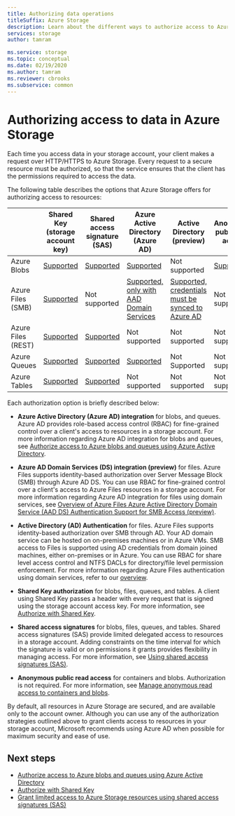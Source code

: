 ```yaml
---
title: Authorizing data operations
titleSuffix: Azure Storage
description: Learn about the different ways to authorize access to Azure Storage, including Azure Active Directory, Shared Key authorization, or shared access signatures (SAS).
services: storage
author: tamram

ms.service: storage
ms.topic: conceptual
ms.date: 02/19/2020
ms.author: tamram
ms.reviewer: cbrooks
ms.subservice: common
---
```


# Authorizing access to data in Azure Storage

Each time you access data in your storage account, your client makes a request over HTTP/HTTPS to Azure Storage. Every request to a secure resource must be authorized, so that the service ensures that the client has the permissions required to access the data.

The following table describes the options that Azure Storage offers for authorizing access to resources:

|  |Shared Key (storage account key)  |Shared access signature (SAS)  |Azure Active Directory (Azure AD)  |Active Directory (preview)|Anonymous public read access  |
|---------|---------|---------|---------|---------|---------|
|Azure Blobs     |[Supported](/rest/api/storageservices/authorize-with-shared-key/)         |[Supported](storage-sas-overview.md)         |[Supported](storage-auth-aad.md)         |Not supported|[Supported](../blobs/storage-manage-access-to-resources.md)         |
|Azure Files (SMB)     |[Supported](/rest/api/storageservices/authorize-with-shared-key/)         |Not supported         |[Supported, only with AAD Domain Services](../files/storage-files-active-directory-overview.md)         |[Supported, credentials must be synced to Azure AD](../files/storage-files-active-directory-overview.md)|Not supported         |
|Azure Files (REST)     |[Supported](/rest/api/storageservices/authorize-with-shared-key/)         |[Supported](storage-sas-overview.md)         |Not supported         |Not supported |Not supported         |
|Azure Queues     |[Supported](/rest/api/storageservices/authorize-with-shared-key/)         |[Supported](storage-sas-overview.md)         |[Supported](storage-auth-aad.md)         |Not Supported | Not supported         |
|Azure Tables     |[Supported](/rest/api/storageservices/authorize-with-shared-key/)         |[Supported](storage-sas-overview.md)         |Not supported         |Not supported| Not supported         |

Each authorization option is briefly described below:

- **Azure Active Directory (Azure AD) integration** for blobs, and queues. Azure AD provides role-based access control (RBAC) for fine-grained control over a client's access to resources in a storage account. For more information regarding Azure AD integration for blobs and queues, see [Authorize access to Azure blobs and queues using Azure Active Directory](storage-auth-aad.md).

- **Azure AD Domain Services (DS) integration (preview)** for files. Azure Files supports identity-based authorization over Server Message Block (SMB) through Azure AD DS. You can use RBAC for fine-grained control over a client's access to Azure Files resources in a storage account. For more information regarding Azure AD integration for files using domain services, see [Overview of Azure Files Azure Active Directory Domain Service (AAD DS) Authentication Support for SMB Access (preview)](../files/storage-files-active-directory-overview.md).

- **Active Directory (AD) Authentication** for files. Azure Files supports identity-based authorization over SMB through AD. Your AD domain service can be hosted on on-premises machines or in Azure VMs. SMB access to Files is supported using AD credentials from domain joined machines, either on-premises or in Azure. You can use RBAC for share level access control and NTFS DACLs for directory/file level permission enforcement. For more information regarding Azure Files authentication using domain services, refer to our [overview](../files/storage-files-active-directory-overview.md).

- **Shared Key authorization** for blobs, files, queues, and tables. A client using Shared Key passes a header with every request that is signed using the storage account access key. For more information, see [Authorize with Shared Key](/rest/api/storageservices/authorize-with-shared-key/).
- **Shared access signatures** for blobs, files, queues, and tables. Shared access signatures (SAS) provide limited delegated access to resources in a storage account. Adding constraints on the time interval for which the signature is valid or on permissions it grants provides flexibility in managing access. For more information, see [Using shared access signatures (SAS)](storage-sas-overview.md).
- **Anonymous public read access** for containers and blobs. Authorization is not required. For more information, see [Manage anonymous read access to containers and blobs](../blobs/storage-manage-access-to-resources.md).  

By default, all resources in Azure Storage are secured, and are available only to the account owner. Although you can use any of the authorization strategies outlined above to grant clients access to resources in your storage account, Microsoft recommends using Azure AD when possible for maximum security and ease of use.

## Next steps

- [Authorize access to Azure blobs and queues using Azure Active Directory](storage-auth-aad.md)
- [Authorize with Shared Key](/rest/api/storageservices/authorize-with-shared-key/)
- [Grant limited access to Azure Storage resources using shared access signatures (SAS)](storage-sas-overview.md)

